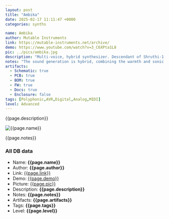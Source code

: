 ```yaml
---
layout: post
title: "Ambika"
date: 2025-02-17 11:11:47 +0000
categories: synths

name: Ambika
author: Mutable Instruments
link: https://mutable-instruments.net/archive/
demo: https://www.youtube.com/watch?v=3_C6XPta1L8
pic: ../pics/ambika.jpg
description: "Multi-voice, hybrid synthesizer. Descendant of Shruthi-1."
notes: "The sound generation is hybrid, combining the warmth and sonic character of a true 4-pole analog filter, with the large array of waveforms offered by digital wavetables, fm and phase modulation. The digital control of the analogue filter and VCA also means a very large palette of modulation possibilities."
artifacts:
  - Schematic: true
  - PCB: true
  - BOM: true
  - FW: true
  - Docs: true
  - Enclosure: false
tags: [Polyphonic,AVR,Digital,Analog,MIDI]
level: Advanced
---
```


{{page.description}}

![{{page.name}}]({{page.pic}})

{{page.notes}}

### All DB data
- Name: **{{page.name}}**
- Author: **{{page.author}}**
- Link: [{{page.link}}]({{page.link}})
- Demo: [{{page.demo}}]({{page.demo}})
- Picture: [{{page.pic}}]({{page.pic}})
- Description: **{{page.description}}**
- Notes: **{{page.notes}}**
- Artifacts: **{{page.artifacts}}**
- Tags: **{{page.tags}}**
- Level: **{{page.level}}**
